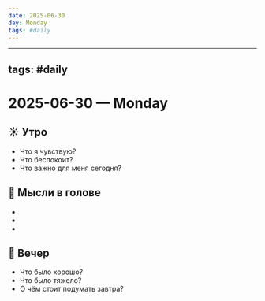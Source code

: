 ```yaml
---
date: 2025-06-30
day: Monday
tags: #daily
---
```

---
tags: #daily
---

# 2025-06-30 — Monday

## ☀️ Утро

- Что я чувствую?
- Что беспокоит?
- Что важно для меня сегодня?

## 💭 Мысли в голове

- 
- 
- 

## 🌙 Вечер

- Что было хорошо?
- Что было тяжело?
- О чём стоит подумать завтра?